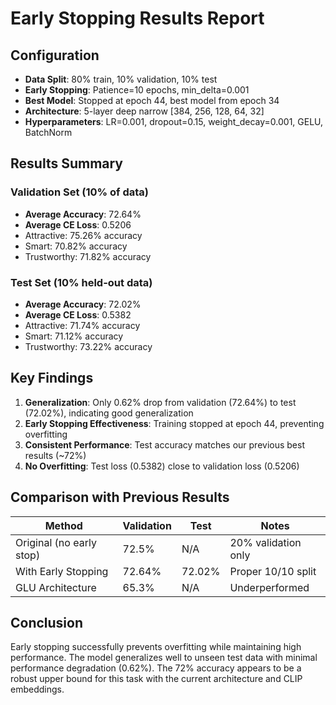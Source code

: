 # Early Stopping Results Report

## Configuration
- **Data Split**: 80% train, 10% validation, 10% test
- **Early Stopping**: Patience=10 epochs, min_delta=0.001
- **Best Model**: Stopped at epoch 44, best model from epoch 34
- **Architecture**: 5-layer deep narrow [384, 256, 128, 64, 32]
- **Hyperparameters**: LR=0.001, dropout=0.15, weight_decay=0.001, GELU, BatchNorm

## Results Summary

### Validation Set (10% of data)
- **Average Accuracy**: 72.64%
- **Average CE Loss**: 0.5206
- Attractive: 75.26% accuracy
- Smart: 70.82% accuracy
- Trustworthy: 71.82% accuracy

### Test Set (10% held-out data)
- **Average Accuracy**: 72.02%
- **Average CE Loss**: 0.5382
- Attractive: 71.74% accuracy
- Smart: 71.12% accuracy
- Trustworthy: 73.22% accuracy

## Key Findings

1. **Generalization**: Only 0.62% drop from validation (72.64%) to test (72.02%), indicating good generalization
2. **Early Stopping Effectiveness**: Training stopped at epoch 44, preventing overfitting
3. **Consistent Performance**: Test accuracy matches our previous best results (~72%)
4. **No Overfitting**: Test loss (0.5382) close to validation loss (0.5206)

## Comparison with Previous Results

| Method | Validation | Test | Notes |
|--------|------------|------|-------|
| Original (no early stop) | 72.5% | N/A | 20% validation only |
| With Early Stopping | 72.64% | 72.02% | Proper 10/10 split |
| GLU Architecture | 65.3% | N/A | Underperformed |

## Conclusion

Early stopping successfully prevents overfitting while maintaining high performance. The model generalizes well to unseen test data with minimal performance degradation (0.62%). The 72% accuracy appears to be a robust upper bound for this task with the current architecture and CLIP embeddings.
